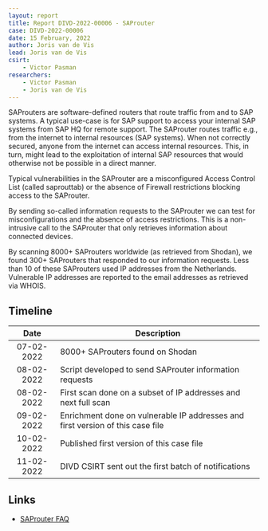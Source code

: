 ```yaml
---
layout: report
title: Report DIVD-2022-00006 - SAProuter
case: DIVD-2022-00006
date: 15 February, 2022
author: Joris van de Vis
lead: Joris van de Vis
csirt:
    - Victor Pasman
researchers:
    - Victor Pasman
    - Joris van de Vis
---
```

SAProuters are software-defined routers that route traffic from and to SAP systems. A typical use-case is for SAP support to access your internal SAP systems from SAP HQ for remote support. The SAProuter routes traffic e.g., from the internet to internal resources (SAP systems). When not correctly secured, anyone from the internet can access internal resources. This, in turn, might lead to the exploitation of internal SAP resources that would otherwise not be possible in a direct manner.

Typical vulnerabilities in the SAProuter are a misconfigured Access Control List (called saprouttab) or the absence of Firewall restrictions blocking access to the SAProuter.

By sending so-called information requests to the SAProuter we can test for misconfigurations and the absence of access restrictions. This is a non-intrusive call to the SAProuter that only retrieves information about connected devices.

By scanning 8000+ SAProuters worldwide (as retrieved from Shodan), we found 300+ SAProuters that responded to our information requests. Less than 10 of these SAProuters used IP addresses from the Netherlands. Vulnerable IP addresses are reported to the email addresses as retrieved via WHOIS.

## Timeline

| Date | Description |
|:-----:|-------------|
|07-02-2022| 8000+ SAProuters found on Shodan |
|08-02-2022| Script developed to send SAProuter information requests |
|08-02-2022| First scan done on a subset of IP addresses and next full scan |
|09-02-2022| Enrichment done on vulnerable IP addresses and first version of this case file |
|10-02-2022| Published first version of this case file |
|11-02-2022| DIVD CSIRT sent out the first batch of notifications |

## Links
- [SAProuter FAQ](https://blogs.sap.com/2018/05/21/sap-router-faqs/)
